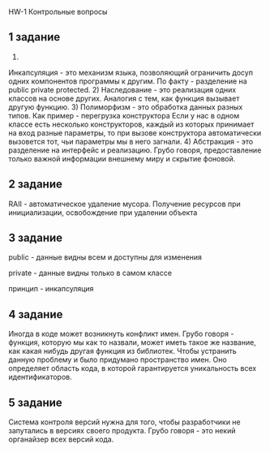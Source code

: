 HW-1
Контрольные вопросы

1 задание
---------
1) 
Инкапсуляция - это механизм языка, позволяющий ограничить досуп  
одних компонентов программы к другим. По факту - разделение на 
public private protected. 
2)
Наследование - это реализация одних классов на основе других. Аналогия с тем, как
функция вызывает другую функцию.
3)
Полиморфизм - это обработка данных разных типов. Как пример - перегрузка конструктора
Если у нас в одном классе есть несколько конструкторов, каждый из которых принимает
на вход разные параметры, то при вызове конструктора автоматически вызовется тот, чьи параметры
мы в него загнали.
4)
Абстракция - это разделение на интерфейс и реализацию. Грубо говоря, предоставление 
только важной информации внешнему миру и скрытие фоновой.

2 задание
---------------------
RAII - автоматическое удаление мусора. Получение ресурсов при инициализации, 
освобождение при удалении объекта

3 задание
-------
public - данные видны всем и доступны для изменения

private - данные видны только в самом классе

принцип - инкапсуляция

4 задание
------
Иногда в коде может возникнуть конфликт имен. Грубо говоря - функция, которую мы как то
назвали, может иметь такое же название, как какая нибудь другая функция из 
библиотек. Чтобы устранить данную проблему и было придумано пространство имен. Оно 
определяет область кода, в которой гарантируется уникальность всех идентификаторов.

5 задание
-
Система контроля версий нужна для того, чтобы разработчики не запутались в версиях своего продукта.
Грубо говоря - это некий органайзер всех версий кода.
